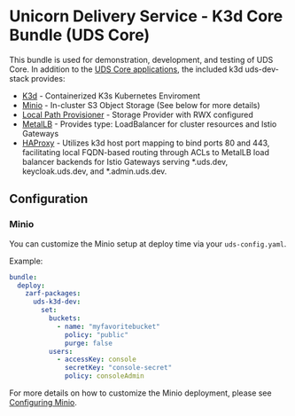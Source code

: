 # Unicorn Delivery Service - K3d Core Bundle (UDS Core)

This bundle is used for demonstration, development, and testing of UDS Core. In addition to the [UDS Core applications](../../README.md#core-applications), the included k3d uds-dev-stack provides:

- [K3d](https://k3d.io/) - Containerized K3s Kubernetes Enviroment
- [Minio](<https://min.io/>) - In-cluster S3 Object Storage (See below for more details)
- [Local Path Provisioner](<https://github.com/rancher/local-path-provisioner>) - Storage Provider with RWX configured
- [MetalLB](https://metallb.universe.tf/) - Provides type: LoadBalancer for cluster resources and Istio Gateways
- [HAProxy](https://www.haproxy.org/) - Utilizes k3d host port mapping to bind ports 80 and 443, facilitating local FQDN-based routing through ACLs to MetalLB load balancer backends for Istio Gateways serving *.uds.dev, keycloak.uds.dev, and *.admin.uds.dev.

## Configuration

### Minio

You can customize the Minio setup at deploy time via your ```uds-config.yaml```.

Example:

```yaml
bundle:
  deploy:
    zarf-packages:
      uds-k3d-dev:
        set:
          buckets:
            - name: "myfavoritebucket"
              policy: "public"
              purge: false
          users:
            - accessKey: console
              secretKey: "console-secret"
              policy: consoleAdmin
```

For more details on how to customize the Minio deployment, please see [Configuring Minio](https://github.com/defenseunicorns/uds-k3d/blob/main/docs/MINIO.md).
